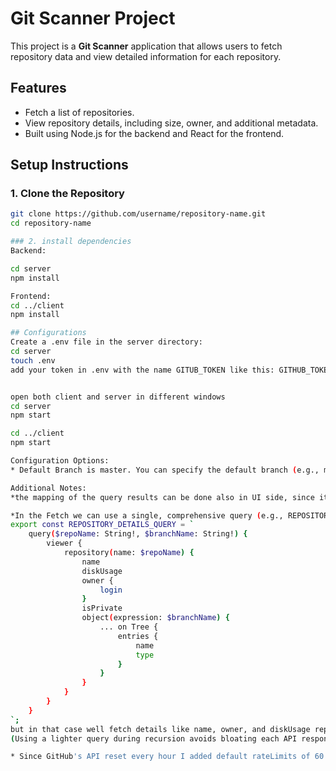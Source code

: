 # Git Scanner Project

This project is a **Git Scanner** application that allows users to fetch repository data and view detailed information for each repository.

## Features
- Fetch a list of repositories.
- View repository details, including size, owner, and additional metadata.
- Built using Node.js for the backend and React for the frontend.

## Setup Instructions
### 1. Clone the Repository
```bash
git clone https://github.com/username/repository-name.git
cd repository-name

### 2. install dependencies
Backend:

cd server
npm install

Frontend:
cd ../client
npm install

## Configurations
Create a .env file in the server directory:
cd server
touch .env
add your token in .env with the name GITUB_TOKEN like this: GITHUB_TOKEN=__YourToken__


open both client and server in different windows
cd server
npm start

cd ../client
npm start

Configuration Options:
* Default Branch is master. You can specify the default branch (e.g., main, master) or use a different branch when fetching data by specifying it as a parameter in your query.

Additional Notes:
*the mapping of the query results can be done also in UI side, since its a backend position and the ui part is not mandatory, i did the mapping on the BE side.

*In the Fetch we can use a single, comprehensive query (e.g., REPOSITORY_DETAILS_QUERY) for the matadata and traversal and keep the code more DRY:
export const REPOSITORY_DETAILS_QUERY = `
    query($repoName: String!, $branchName: String!) {
        viewer {
            repository(name: $repoName) {
                name
                diskUsage
                owner {
                    login
                }
                isPrivate
                object(expression: $branchName) {
                    ... on Tree {
                        entries {
                            name
                            type
                        }
                    }
                }
            }
        }
    }
`;
but in that case well fetch details like name, owner, and diskUsage repeatedly. since I need to traverse deeply nested directories but only care about specific fields during traversal, I splitted the queries and created a lighter querie for tree traversal.
(Using a lighter query during recursion avoids bloating each API response with unnecessary data.)

* Since GitHub's API reset every hour I added default rateLimits of 60 minutes, for network issues 1 sec, this is configurable in env variable.